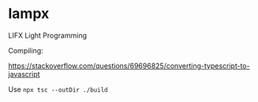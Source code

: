 # lampx

LIFX Light Programming

Compiling:

https://stackoverflow.com/questions/69696825/converting-typescript-to-javascript

Use `npx tsc --outDir ./build`
